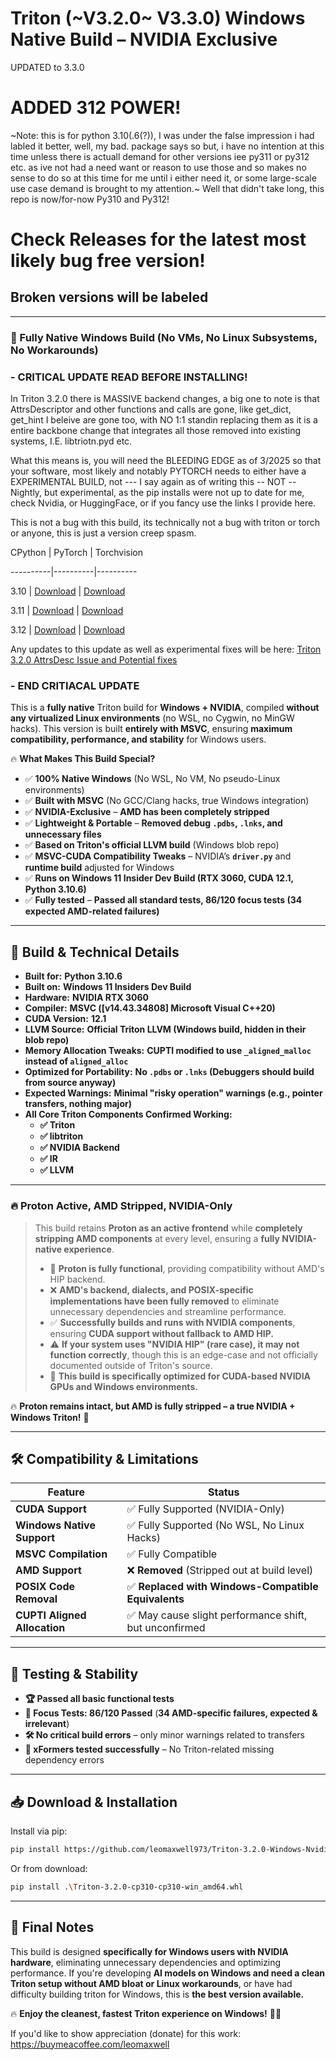 # **Triton (~V3.2.0~ V3.3.0) Windows Native Build – NVIDIA Exclusive**
UPDATED to 3.3.0 
# ADDED 312 POWER!
~Note: this is for python 3.10(.6(?)), I was under the false impression i had labled it better, well, my bad. package says so but, i have no intention at this time unless there is actuall demand for other versions iee py311 or py312 etc. as ive not had a need want or reason to use those and so makes no sense to do so at this time for me until i either need it, or some large-scale use case demand is brought to my attention.~
Well that didn't take long, this repo is now/for-now Py310 and Py312!

# Check Releases for the latest most likely bug free version!
## Broken versions will be labeled

---------------------------------------------------

### **🚀 Fully Native Windows Build (No VMs, No Linux Subsystems, No Workarounds)**

### - CRITICAL UPDATE READ BEFORE INSTALLING!

In Triton 3.2.0 there is MASSIVE backend changes, a big one to note is that AttrsDescriptor and other functions and calls are gone, like get_dict, get_hint I beleive are gone too, with NO 1:1 standin replacing them as it is a entire backbone change that integrates all those removed into existing systems, I.E. libtriotn.pyd etc.

What this means is, you will need the BLEEDING EDGE as of 3/2025 so that your software, most likely and notably PYTORCH needs to either have a EXPERIMENTAL BUILD, not --- I say again as of writing this -- NOT -- Nightly, but experimental, as the pip installs were not up to date for me, check Nvidia, or HuggingFace, or if you fancy use the links I provide here.

This is not a bug with this build, its technically not a bug with triton or torch or anyone, this is just a version creep spasm.

CPython | PyTorch | Torchvision

----------|----------|----------

3.10 | [Download](https://huggingface.co/w-e-w/torch-2.6.0-cu128.nv/resolve/main/torch-2.6.0+cu128.nv-cp310-cp310-win_amd64.whl) | [Download](https://huggingface.co/w-e-w/torch-2.6.0-cu128.nv/resolve/main/torchvision-0.20.0a0+cu128.nv-cp310-cp310-win_amd64.whl)

3.11 | [Download](https://huggingface.co/w-e-w/torch-2.6.0-cu128.nv/resolve/main/torch-2.6.0+cu128.nv-cp311-cp311-win_amd64.whl) | [Download](https://huggingface.co/w-e-w/torch-2.6.0-cu128.nv/resolve/main/torch-2.6.0+cu128.nv-cp311-cp311-win_amd64.whl)

3.12 | [Download](https://huggingface.co/w-e-w/torch-2.6.0-cu128.nv/resolve/main/torch-2.6.0+cu128.nv-cp312-cp312-win_amd64.whl) | [Download](https://huggingface.co/w-e-w/torch-2.6.0-cu128.nv/resolve/main/torchvision-0.20.0a0+cu128.nv-cp312-cp312-win_amd64.whl)

Any updates to this update as well as experimental fixes will be here:
[Triton 3.2.0 AttrsDesc Issue and Potential fixes](https://github.com/leomaxwell973/Triton-3.2.0-Windows-Nvidia-Prebuilt/wiki/Triton-3.2.0-AttrsDescriptor-issue-topic.)

### - END CRITIACAL UPDATE


This is a **fully native** Triton build for **Windows + NVIDIA**, compiled **without any virtualized Linux environments** (no WSL, no Cygwin, no MinGW hacks). This version is built **entirely with MSVC**, ensuring **maximum compatibility, performance, and stability** for Windows users.  

🔥 **What Makes This Build Special?**  
- ✅ **100% Native Windows** (No WSL, No VM, No pseudo-Linux environments)  
- ✅ **Built with MSVC** (No GCC/Clang hacks, true Windows integration)  
- ✅ **NVIDIA-Exclusive** – **AMD has been completely stripped**  
- ✅ **Lightweight & Portable** – **Removed debug `.pdbs`, `.lnks`, and unnecessary files**  
- ✅ **Based on Triton's official LLVM build** (Windows blob repo)  
- ✅ **MSVC-CUDA Compatibility Tweaks** – NVIDIA’s **`driver.py`** and **runtime build** adjusted for Windows  
- ✅ **Runs on Windows 11 Insider Dev Build (RTX 3060, CUDA 12.1, Python 3.10.6)**  
- ✅ **Fully tested** – **Passed all standard tests, 86/120 focus tests (34 expected AMD-related failures)**  

---

## **🔧 Build & Technical Details**
- **Built for:** **Python 3.10.6**  
- **Built on:** **Windows 11 Insiders Dev Build**  
- **Hardware:** **NVIDIA RTX 3060**  
- **Compiler:** **MSVC ([v14.43.34808] Microsoft Visual C++20)**  
- **CUDA Version:** **12.1**  
- **LLVM Source:** **Official Triton LLVM (Windows build, hidden in their blob repo)**  
- **Memory Allocation Tweaks:** **CUPTI modified to use `_aligned_malloc` instead of `aligned_alloc`**  
- **Optimized for Portability:** **No `.pdbs` or `.lnks` (Debuggers should build from source anyway)**  
- **Expected Warnings:** **Minimal "risky operation" warnings (e.g., pointer transfers, nothing major)**  
- **All Core Triton Components Confirmed Working:**  
  - **✅ Triton**  
  - **✅ libtriton**  
  - **✅ NVIDIA Backend**  
  - **✅ IR**  
  - **✅ LLVM**  

---

### **🔥 Proton Active, AMD Stripped, NVIDIA-Only**
> This build retains **Proton as an active frontend** while **completely stripping AMD components** at every level, ensuring a **fully NVIDIA-native experience**.  
> - 🚀 **Proton is fully functional**, providing compatibility without AMD's HIP backend.  
> - ❌ **AMD's backend, dialects, and POSIX-specific implementations have been fully removed** to eliminate unnecessary dependencies and streamline performance.  
> - ✅ **Successfully builds and runs with NVIDIA components**, ensuring **CUDA support without fallback to AMD HIP.**  
> - ⚠️ **If your system uses "NVIDIA HIP" (rare case), it may not function correctly**, though this is an edge-case and not officially documented outside of Triton's source.  
> - 🔧 **This build is specifically optimized for CUDA-based NVIDIA GPUs and Windows environments.**  

🔥 **Proton remains intact, but AMD is fully stripped – a true NVIDIA + Windows Triton!** 🚀

---

## **🛠️ Compatibility & Limitations**
| Feature | Status |
|---------|--------|
| **CUDA Support** | ✅ Fully Supported (NVIDIA-Only) |
| **Windows Native Support** | ✅ Fully Supported (No WSL, No Linux Hacks) |
| **MSVC Compilation** | ✅ Fully Compatible |
| **AMD Support** | ❌ **Removed** (Stripped out at build level) |
| **POSIX Code Removal** | ✅ **Replaced with Windows-Compatible Equivalents** |
| **CUPTI Aligned Allocation** | ✅ May cause slight performance shift, but unconfirmed |

---

## **📜 Testing & Stability**
- **🏆 Passed all basic functional tests**
- **📌 Focus Tests: 86/120 Passed** (**34 AMD-specific failures, expected & irrelevant**)  
- **🛠️ No critical build errors** – only minor warnings related to transfers  
- **💨 xFormers tested successfully** – No Triton-related missing dependency errors  

---

## **📥 Download & Installation**
Install via pip:
```sh
pip install https://github.com/leomaxwell973/Triton-3.2.0-Windows-Nvidia-Prebuilt/releases/latest/download/Triton-3.2.0-cp310-cp310-win_amd64.whl
```
Or from download:
```sh
pip install .\Triton-3.2.0-cp310-cp310-win_amd64.whl
```

---

## **💬 Final Notes**
This build is designed **specifically for Windows users with NVIDIA hardware**, eliminating unnecessary dependencies and optimizing performance. If you're developing **AI models on Windows and need a clean Triton setup without AMD bloat or Linux workarounds**, or have had difficulty building triton for Windows, this is **the best version available.**  

🔥 **Enjoy the cleanest, fastest Triton experience on Windows!** 🚀😎

If you'd like to show appreciation (donate) for this work: https://buymeacoffee.com/leomaxwell
